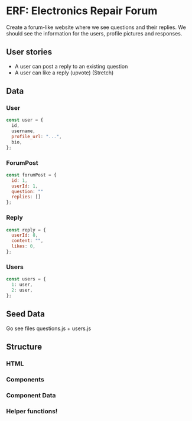# ERF: Electronics Repair Forum

Create a forum-like website where we see questions and their replies. We should see the information for the users, profile pictures and responses.

## User stories

- A user can post a reply to an existing question
- A user can like a reply (upvote) (Stretch)

## Data

### User

```jsx
const user = {
  id,
  username,
  profile_url: "...",
  bio,
};
```

### ForumPost

```jsx
const forumPost = {
  id: 1,
  userId: 1,
  question: ""
  replies: []
};
```

### Reply

```jsx
const reply = {
  userId: 8,
  content: "",
  likes: 0,
};
```

### Users

```jsx
const users = {
  1: user,
  2: user,
};
```

## Seed Data

Go see files questions.js + users.js

## Structure

### HTML

### Components

### Component Data

### Helper functions!
